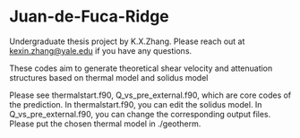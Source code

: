 # Juan-de-Fuca-Ridge
Undergraduate thesis project
by K.X.Zhang.
Please reach out at kexin.zhang@yale.edu if you have any questions.

These codes aim to generate theoretical shear velocity and attenuation structures based on thermal model and solidus model

Please see thermalstart.f90, Q_vs_pre_external.f90, which are core codes of the prediction.
In thermalstart.f90, you can edit the solidus model. In Q_vs_pre_external.f90, you can change the corresponding output files.
Please put the chosen thermal model in ./geotherm.
